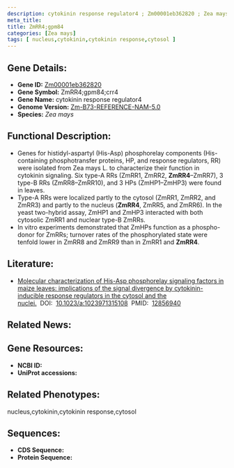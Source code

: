 ```yaml
---
description: cytokinin response regulator4 ; Zm00001eb362820 ; Zea mays
meta_title:
title: ZmRR4;gpm84
categories: [Zea mays]
tags: [ nucleus,cytokinin,cytokinin response,cytosol ]
---
```


## Gene Details:
- **Gene ID:**	[Zm00001eb362820]()
- **Gene Symbol:** ZmRR4;gpm84;crr4
- **Gene Name:** cytokinin response regulator4
- **Genome Version:** [Zm-B73-REFERENCE-NAM-5.0]()
- **Species:** *Zea mays*

## Functional Description:
   - Genes for histidyl-aspartyl (His-Asp) phosphorelay components (His-containing phosphotransfer proteins, HP, and response regulators, RR) were isolated from Zea mays L. to characterize their function in cytokinin signaling. Six type-A RRs (ZmRR1, ZmRR2, **ZmRR4**–ZmRR7), 3 type-B RRs (ZmRR8–ZmRR10), and 3 HPs (ZmHP1–ZmHP3) were found in leaves.
   - Type-A RRs were localized partly to the cytosol (ZmRR1, ZmRR2, and ZmRR3) and partly to the nucleus (**ZmRR4**, ZmRR5, and ZmRR6). In the yeast two-hybrid assay, ZmHP1 and ZmHP3 interacted with both cytosolic ZmRR1 and nuclear type-B ZmRRs.
   - In vitro experiments demonstrated that ZmHPs function as a phospho-donor for ZmRRs; turnover rates of the phosphorylated state were tenfold lower in ZmRR8 and ZmRR9 than in ZmRR1 and **ZmRR4**.

## Literature:
   - [Molecular characterization of His-Asp phosphorelay signaling factors in maize leaves: implications of the signal divergence by cytokinin-inducible response regulators in the cytosol and the nuclei.]( https://link.springer.com/article/10.1023/A:1023971315108)&nbsp;&nbsp;DOI:&nbsp;&nbsp;[10.1023/a:1023971315108](https://link.springer.com/article/10.1023/A:1023971315108)&nbsp;&nbsp;PMID:&nbsp;&nbsp;[12856940](https://pubmed.ncbi.nlm.nih.gov/12856940/)

## Related News:

## Gene Resources:
- **NCBI ID:** [](https://www.ncbi.nlm.nih.gov/gene/?term=)
- **UniProt accessions:** [](https://www.uniprot.org/uniprotkb//entry)

## Related Phenotypes:
nucleus,cytokinin,cytokinin response,cytosol

## Sequences:
- **CDS Sequence:**
- **Protein Sequence:**
